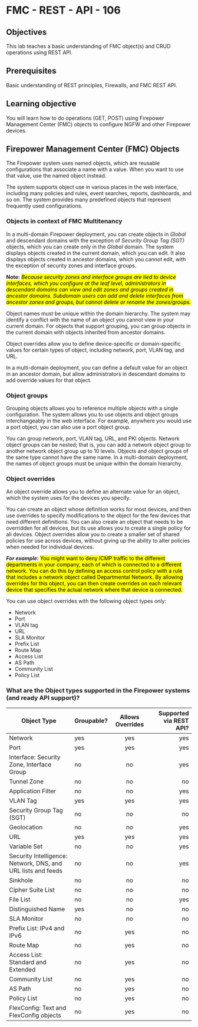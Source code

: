 # FMC - REST - API - 106

## Objectives

This lab teaches a basic understanding of FMC object(s) and CRUD operations using REST API.  


## Prerequisites
Basic understanding of REST principles, Firewalls, and FMC REST API.


## Learning objective
You will learn how to do operations (GET, POST) using Firepower Management Center (FMC) objects to configure NGFW and other Firepower devices.

## Firepower Management Center (FMC) Objects

The Firepower system uses named objects, which are reusable configurations that associate a name with a value. When you want to use that value, use the named object instead.

The system supports object use in various places in the web interface, including many policies and rules, event searches, reports, dashboards, and so on. The system provides many predefined objects that represent frequently used configurations.


### Objects in context of FMC Multitenancy

In a multi-domain Firepower deployment, you can create objects in *Global* and descendant domains with the exception
of *Security Group Tag (SGT)* objects, which you can create only in the *Global* domain. The system displays
objects created in the current domain, which you can edit. It also displays objects created in ancestor domains,
which you cannot edit, with the exception of security zones and interface groups.

**Note:** <mark> *Because security zones and interface groups are tied to device interfaces, which you configure at the leaf
level, administrators in descendant domains can view and edit zones and groups created in ancestor
domains. Subdomain users can add and delete interfaces from ancestor zones and groups, but cannot delete
or rename the zones/groups.* </mark>

Object names must be unique within the domain hierarchy. The system may identify a conflict with the name
of an object you cannot view in your current domain. For objects that support grouping, you can group objects in the current domain with objects inherited from ancestor domains.

Object overrides allow you to define device-specific or domain-specific values for certain types of object, including network, port, VLAN tag, and URL.

In a multi-domain deployment, you can define a default value for an object in an ancestor domain, but allow administrators in descendant domains to add override values for that object.

### Object groups
Grouping objects allows you to reference multiple objects with a single configuration. The system allows you to use objects and object groups interchangeably in the web interface. For example, anywhere you would use a port object, you can also use a port object group.

You can group network, port, VLAN tag, URL, and PKI objects. Network object groups can be nested; that is, you can add a network object group to another network object group up to 10 levels. Objects and object groups of the same type cannot have the same name. In a multi-domain deployment, the names of object groups must be unique within the domain hierarchy.

### Object overrides
An object override allows you to define an alternate value for an object, which the system uses for the devices you specify.

You can create an object whose definition works for most devices, and then use overrides to specify modifications to the object for the few devices that need different definitions. You can also create an object that needs to be overridden for all devices, but its use allows you to create a single policy for all devices. Object overrides allow you to create a smaller set of shared policies for use across devices, without giving up the ability to alter policies when needed for individual devices.

***For example:*** <mark> You might want to deny ICMP traffic to the different departments in your company, each of which is connected to a different network. You can do this by defining an access control policy with a rule that includes a network object called Departmental Network. By allowing overrides for this object, you can then create overrides on each relevant device that specifies the actual network where that device is connected. </mark>

You can use object overrides with the following object types only:
* Network
* Port
* VLAN tag
* URL
* SLA Monitor
* Prefix List
* Route Map
* Access List
* AS Path
* Community List
* Policy List

### What are the Object types supported in the Firepower systems (and ready API support)?

|Object Type | Groupable? | Allows Overrides |Supported via REST API?|
|------------------------------------------------------------|----------------|:------------------:|----------------:|
|Network| yes| yes|yes|
|Port |yes |yes|yes|
|Interface: Security Zone, Interface Group |no| no|yes|
|Tunnel Zone| no| no| no|
|Application Filter| no| no|yes|
|VLAN Tag |yes| yes|yes|
|Security Group Tag (SGT)| no| no| no|
|Geolocation |no| no|yes|
|URL |yes| yes| yes|
|Variable Set |no| no|yes|
|Security Intelligence: Network, DNS, and URL lists and feeds|no|no|yes|
|Sinkhole| no| no|no|
|Cipher Suite List| no| no|no|
|File List |no| no|yes|
|Distinguished Name| yes| no| no|
|SLA Monitor| no |no|no|
|Prefix List: IPv4 and IPv6 |no| yes|no|
|Route Map |no| yes| no|
|Access List: Standard and Extended| no| yes| no|
|Community List| no| yes| no |
|AS Path | no| yes| no |
|Policy List | no | yes|no|
|FlexConfig: Text and FlexConfig objects| no| yes|no|
